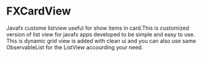 # FXCardView
Javafx custome listview useful for show items in card.This is customized version of list view for javafx apps developed to be simple and easy to use.
This is dynamic grid view is added with clean ui and you can also use same ObservableList for the ListView accourding your need.
